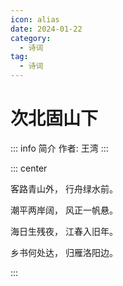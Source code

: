 ```yaml
---
icon: alias
date: 2024-01-22
category:
  - 诗词
tag:
  - 诗词
---
```


# 次北固山下

<!-- more -->

::: info 简介
作者: 王湾
:::


::: center

客路青山外， 行舟绿水前。

潮平两岸阔， 风正一帆悬。

海日生残夜， 江春入旧年。

乡书何处达， 归雁洛阳边。

:::
